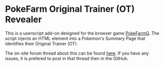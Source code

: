 # PokeFarm Original Trainer (OT) Revealer
This is a userscript add-on designed for the browser game [PokeFarmQ](https://pokefarm.com).
The script injects an HTML element into a Pokemon's Summary Page that identifies their Original Trainer (OT).

The on-site forum thread about this can be found [here](https://pfq.link/~-B06). If you have any issues, it is prefered to post in that thread then in the GitHub. 
